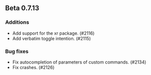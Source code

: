 ## Beta 0.7.13


### Additions
* Add support for the xr package. (#2116)
* Add verbatim toggle intention. (#2115)

### Bug fixes
* Fix autocompletion of parameters of custom commands. (#2134)
* Fix crashes. (#2126)
